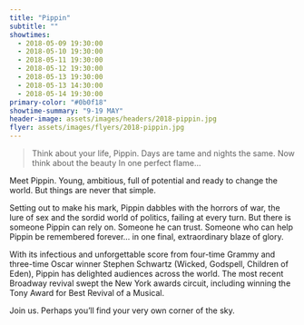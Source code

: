 ```yaml
---
title: "Pippin"
subtitle: ""
showtimes:
  - 2018-05-09 19:30:00
  - 2018-05-10 19:30:00
  - 2018-05-11 19:30:00
  - 2018-05-12 19:30:00
  - 2018-05-13 19:30:00
  - 2018-05-13 14:30:00
  - 2018-05-14 19:30:00
primary-color: "#0b0f18"
showtime-summary: "9-19 MAY"
header-image: assets/images/headers/2018-pippin.jpg
flyer: assets/images/flyers/2018-pippin.jpg
---
```


> Think about your life, Pippin.
Days are tame and nights the same.
Now think about the beauty
In one perfect flame...

Meet Pippin. Young, ambitious, full of potential and ready to change the world. But things are never that simple.

Setting out to make his mark, Pippin dabbles with the horrors of war, the lure of sex and the sordid world of politics, failing at every turn. But there is someone Pippin can rely on. Someone he can trust. Someone who can help Pippin be remembered forever… in one final, extraordinary blaze of glory.

With its infectious and unforgettable score from four-time Grammy and three-time Oscar winner Stephen Schwartz (Wicked, Godspell, Children of Eden), Pippin has delighted audiences across the world. The most recent Broadway revival swept the New York awards circuit, including winning the Tony Award for Best Revival of a Musical.

Join us. Perhaps you’ll find your very own corner of the sky.
